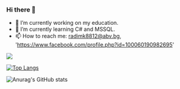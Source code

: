 ### Hi there 👋

- 🔭 I’m currently working on my education.
- 🌱 I’m currently learning C# and MSSQL.
- 📫 How to reach me: radimk8812@abv.bg, 'https://www.facebook.com/profile.php?id=100060190982695'


<img src="https://github-readme-stats.vercel.app/api?username=Radoslav8812&&show icons=true&title color=ffffff&icon color=bb2acf&text color=daf7dc&bg color=191919">

[![Top Langs](https://github-readme-stats.vercel.app/api/top-langs/?username=Radoslav8812&layout=compact)](https://github.com/anuraghazra/github-readme-stats)

![Anurag's GitHub stats](https://github-readme-stats.vercel.app/api?username=Radoslav8812&show_icons=true&theme=radical)
